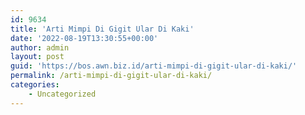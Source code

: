 ```yaml
---
id: 9634
title: 'Arti Mimpi Di Gigit Ular Di Kaki'
date: '2022-08-19T13:30:55+00:00'
author: admin
layout: post
guid: 'https://bos.awn.biz.id/arti-mimpi-di-gigit-ular-di-kaki/'
permalink: /arti-mimpi-di-gigit-ular-di-kaki/
categories:
    - Uncategorized
---
```


